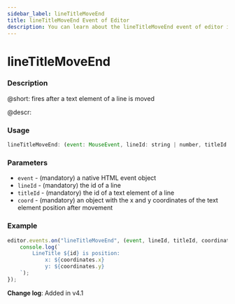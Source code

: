 ```yaml
---
sidebar_label: lineTitleMoveEnd
title: lineTitleMoveEnd Event of Editor
description: You can learn about the lineTitleMoveEnd event of editor in the documentation of the DHTMLX JavaScript Diagram library. Browse developer guides and API reference, try out code examples and live demos, and download a free 30-day evaluation version of DHTMLX Diagram.
---
```


# lineTitleMoveEnd

### Description

@short: fires after a text element of a line is moved

@descr:

### Usage

~~~js
lineTitleMoveEnd: (event: MouseEvent, lineId: string | number, titleId: string | number, coord: object) => void;
~~~

### Parameters

- `event` - (mandatory) a native HTML event object
- `lineId` - (mandatory) the id of a line
- `titleId` - (mandatory) the id of a text element of a line
- `coord` - (mandatory) an object with the x and y coordinates of the text element position after movement

### Example

~~~js
editor.events.on("lineTitleMoveEnd", (event, lineId, titleId, coordinates) => {
    console.log(`
        LineTitle ${id} is position:
            x: ${coordinates.x}
            y: ${coordinates.y}
    `);
});
~~~

**Change log**: Added in v4.1
